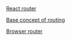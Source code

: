 [React router](https://reactrouter.com/)

[Base concept of routing](https://reactrouter.com/en/main/start/concepts)

[Browser router](https://reactrouter.com/en/main/routers/create-browser-router)
